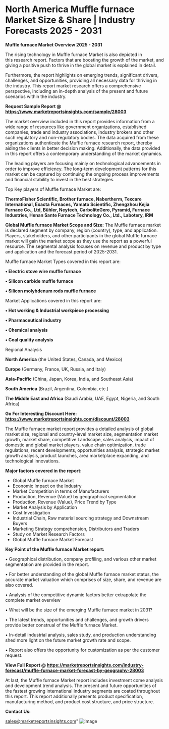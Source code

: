 # North America Muffle furnace Market Size & Share | Industry Forecasts 2025 - 2031

<Strong> Muffle furnace Market Overview 2025 - 2031</strong>

The rising technology in Muffle furnace Market is also depicted in this research report. Factors that are boosting the growth of the market, and giving a positive push to thrive in the global market is explained in detail.

Furthermore, the report highlights on emerging trends, significant drivers, challenges, and opportunities, providing all necessary data for thriving in the industry. This report market research offers a comprehensive perspective, including an in-depth analysis of the present and future scenarios within the industry.

<strong>Request Sample Report @ <a href=https://www.marketreportsinsights.com/sample/28003>https://www.marketreportsinsights.com/sample/28003</a></strong>

The market overview included in this report provides information from a wide range of resources like government organizations, established companies, trade and industry associations, industry brokers and other such regulatory and non-regulatory bodies. The data acquired from these organizations authenticate the Muffle furnace research report, thereby aiding the clients in better decision making. Additionally, the data provided in this report offers a contemporary understanding of the market dynamics.

The leading players are focusing mainly on technological advancements in order to improve efficiency. The long-term development patterns for this market can be captured by continuing the ongoing process improvements and financial stability to invest in the best strategies.

Top Key players of Muffle furnace Market are:

<strong>ThermoFisher Scientific, Brother furnace, Nabertherm, Texcare International, Exacta Furnaces, Yamato Scientific, Zhengzhou Kejia Furnace Co., Ltd, Bühler, Neytech, CarboliteGero, Pyramid, Furnace Industries, Henan Sante Furnace Technology Co., Ltd., Labotery, IRM</strong>

<strong><b>Global Muffle furnace Market Scope and Size:</b></strong>
The Muffle furnace market is declared segment by company, region (country), type, and application. Players, stakeholders, and other participants in the global Muffle furnace market will gain the market scope as they use the report as a powerful resource. The segmental analysis focuses on revenue and product by type and application and the forecast period of 2025-2031.

Muffle furnace Market Types covered in this report are:

<strong>• Electric stove wire muffle furnace

• Silicon carbide muffle furnace

• Silicon molybdenum rods muffle furnace</strong>

Market Applications covered in this report are:

<strong>• Hot working & Industrial workpiece processing

• Pharmaceutical industry

• Chemical analysis

• Coal quality analysis</strong> 

Regional Analysis

<strong>North America</strong> (the United States, Canada, and Mexico)

<strong>Europe</strong> (Germany, France, UK, Russia, and Italy)

<strong>Asia-Pacific</strong> (China, Japan, Korea, India, and Southeast Asia)

<strong>South America</strong> (Brazil, Argentina, Colombia, etc.)

<strong>The Middle East and Africa</strong> (Saudi Arabia, UAE, Egypt, Nigeria, and South Africa)

<strong>Go For Interesting Discount Here: <a href=https://www.marketreportsinsights.com/discount/28003>https://www.marketreportsinsights.com/discount/28003</a></strong>

The Muffle furnace market report provides a detailed analysis of global market size, regional and country-level market size, segmentation market growth, market share, competitive Landscape, sales analysis, impact of domestic and global market players, value chain optimization, trade regulations, recent developments, opportunities analysis, strategic market growth analysis, product launches, area marketplace expanding, and technological innovations.

<strong><b>Major factors covered in the report:</b></strong>
<ul>
  <li>Global Muffle furnace Market </li>
  <li>Economic Impact on the Industry</li>
  <li>Market Competition in terms of Manufacturers</li>
  <li>Production, Revenue (Value) by geographical segmentation</li>
  <li>Production, Revenue (Value), Price Trend by Type</li>
  <li>Market Analysis by Application</li>
  <li>Cost Investigation</li>
  <li>Industrial Chain, Raw material sourcing strategy and Downstream Buyers</li>
  <li>Marketing Strategy comprehension, Distributors and Traders</li>
  <li>Study on Market Research Factors</li>
  <li>Global Muffle furnace Market Forecast</li>
</ul>

<strong><b>Key Point of the Muffle furnace Market report:</b></strong>

• Geographical distribution, company profiling, and various other market segmentation are provided in the report.

• For better understanding of the global Muffle furnace market status, the accurate market valuation which comprises of size, share, and revenue are also covered.

• Analysis of the competitive dynamic factors better extrapolate the complete market overview

• What will be the size of the emerging Muffle furnace market in 2031?

• The latest trends, opportunities and challenges, and growth drivers provide better construal of the Muffle furnace Market.

• In-detail industrial analysis, sales study, and production understanding shed more light on the future market growth rate and scope.

• Report also offers the opportunity for customization as per the customer request.

<strong><b>View Full Report @ <a href=https://marketreportsinsights.com/industry-forecast/muffle-furnace-market-forecast-by-geography-28003>https://marketreportsinsights.com/industry-forecast/muffle-furnace-market-forecast-by-geography-28003</a></b></strong>


At last, the Muffle furnace Market report includes investment come analysis and development trend analysis. The present and future opportunities of the fastest growing international industry segments are coated throughout this report. This report additionally presents product specification, manufacturing method, and product cost structure, and price structure.

<strong>Contact Us:</strong>

sales@marketreportsinsights.com"
![image](https://github.com/user-attachments/assets/5f94fc96-8029-4e76-9b48-36bda20f05ae)
